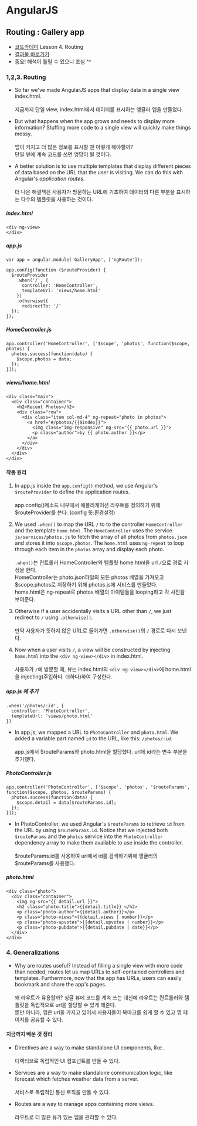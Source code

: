 # AngularJS

## Routing : Gallery app

- [코드카데미](https://www.codecademy.com) Lesson 4. Routing
- [결과물 바로가기](https://sharryhong.github.io/TIL/angularjs/04_routing)
- 중요! 해석이 틀릴 수 있으니 조심 ^^ 

### 1,2,3. Routing

- So far we've made AngularJS apps that display data in a single view index.html.<br><br>
지금까지 단일 view, index.html에서 데이터를 표시하는 앵귤러 앱을 만들었다. 

- But what happens when the app grows and needs to display more information? Stuffing more code to a single view will quickly make things messy.<br><br>
앱이 커지고 더 많은 정보를 표시할 땐 어떻게 해야할까? <br>
단일 뷰에 계속 코드를 쓰면 엉망이 될 것이다.

- A better solution is to use multiple templates that display different pieces of data based on the URL that the user is visiting. We can do this with Angular's *application routes*.<br><br>
더 나은 해결책은 사용자가 방문하는 URL에 기초하여 데이터의 다른 부분을 표시하는 다수의 템플릿을 사용하는 것이다.<br>

##### index.html

```
<div ng-view>
</div>
```

##### app.js

```
var app = angular.module('GalleryApp', ['ngRoute']);

app.config(function ($routeProvider) {
  $routeProvider
    .when('/', {
      controller: 'HomeController',
      templateUrl: 'views/home.html'
    })
    .otherwise({
      redirectTo: '/'
  });
});
```

##### HomeController.js

```
app.controller('HomeController', ['$scope', 'photos', function($scope, photos) {
  photos.success(function(data) {
    $scope.photos = data;
  });
}]);
```

##### views/home.html

```
<div class="main">
  <div class="container">
    <h2>Recent Photos</h2>
    <div class="row">
      <div class="item col-md-4" ng-repeat="photo in photos">
        <a href="#/photos/{{$index}}">
          <img class="img-responsive" ng-src="{{ photo.url }}">
          <p class="author">by {{ photo.author }}</p>
        </a>
      </div>
    </div>
  </div>
</div>
```

#### 작동 원리

1. In app.js inside the `app.config()` method, we use Angular's `$routeProvider` to define the application routes. <br><br>
app.config()메소드 내부에서 애플리케이션 라우트를 정의하기 위해 $routeProvider를 쓴다. (config 뜻:환경설정)

1. We used `.when()` to map the URL `/` to to the controller `HomeController` and the template `home.html`. The `HomeController` uses the service `js/services/photos.js` to fetch the array of all photos from `photos.json` and stores it into `$scope.photos`. The `home.html` uses `ng-repeat` to loop through each item in the `photos` array and display each photo.<br><br>
`.when()`는 컨트롤러 HomeController와 템플릿 home.html을 url `/`으로 경로 지정을 한다. <br>
HomeController는 photo.json파일의 모든 photos 배열을 가져오고 $scope.photos로 저장하기 위해 photos.js에 서비스를 만들었다. <br>
home.html은 ng-repeat로 photos 배열의 아이템들을 looping하고 각 사진을 보여준다. 

1. Otherwise if a user accidentally visits a URL other than `/`, we just redirect to `/` using `.otherwise()`.<br><br>
만약 사용자가 뜻하지 않은 URL로 들어가면 `.otherwise()`의 `/` 경로로 다시 보낸다.

1. Now when a user visits `/`, a view will be constructed by injecting `home.html` into the `<div ng-view></div>` in index.html.<br><br>
사용자가 `/`에 방문할 때, 뷰는 index.html의 `<div ng-view></div>`에 home.html을 injecting(주입하다. 더하다)하여 구성한다. 

##### app.js 에 추가 

```
.when('/photos/:id', {
  controller: 'PhotoController',
  templateUrl: 'views/photo.html'
})
```
- In app.js, we mapped a URL to `PhotoController` and `photo.html`. We added a variable part named `id` to the URL, like this: `/photos/:id`.<br><br>
app.js에서 $routeParams와 photo.html을 할당했다. url에 id라는 변수 부분을 추가했다.

##### PhotoController.js

```
app.controller('PhotoController', ['$scope', 'photos', '$routeParams', function($scope, photos, $routeParams) {
  photos.success(function(data) {
    $scope.detail = data[$routeParams.id];
  });
}]);
```

- In PhotoController, we used Angular's `$routeParams` to retrieve `id` from the URL by using `$routeParams.id`. Notice that we injected both `$routeParams` and the `photos` service into the `PhotoController` dependency array to make them available to use inside the controller. <br><br>
$routeParams.id를 사용하여 url에서 id를 검색하기위해 앵귤러의 $routeParams를 사용했다. 


##### photo.html

```
<div class="photo">
  <div class="container">
    <img ng-src="{{ detail.url }}">
    <h2 class="photo-title">{{detail.title}} </h2>
    <p class="photo-author">{{detail.author}}</p>
    <p class="photo-views">{{detail.views | number}}</p>
    <p class="photo-upvotes">{{detail.upvotes | number}}</p>
    <p class="photo-pubdate">{{detail.pubdate | date}}</p>
  </div>
</div>
```

### 4. Generalizations

- Why are routes useful? Instead of filling a single view with more code than needed, routes let us map URLs to self-contained controllers and templates. Furthermore, now that the app has URLs, users can easily bookmark and share the app's pages.<br><br>
왜 라우트가 유용할까? 싱글 뷰에 코드를 계속 쓰는 대신에 라우트는 컨트롤러와 템플릿을 독립적으로 url을 할당할 수 있게 해준다. <br>
뿐만 아니라, 앱은 url을 가지고 있어서 사용자들이 북마크를 쉽게 할 수 있고 앱 페이지를 공유할 수 있다. 

#### 지금까지 배운 것 정리

- Directives are a way to make standalone UI components, like <app-info>.<br><br>
디렉티브로 독립적인 UI 컴포넌트를 만들 수 있다. 

- Services are a way to make standalone communication logic, like forecast which fetches weather data from a server.<br><br>
서비스로 독립적인 통신 로직을 만들 수 있다. 

- Routes are a way to manage apps containing more views.<br><br>
라우트로 더 많은 뷰가 있는 앱을 관리할 수 있다.